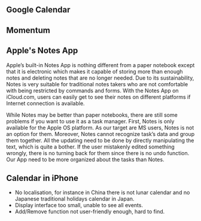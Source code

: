
## Google Calendar

## Momentum 

## Apple's Notes App
Apple’s built-in Notes App is nothing different from a paper notebook except that it is electronic which makes it capable of storing more than enough notes and deleting notes that are no longer needed. Due to its sustainability, Notes is very suitable for traditional notes takers who are not comfortable with being restricted by commands and forms. With the Notes App on iCloud.com, users can easily get to see their notes on different platforms if Internet connection is available. 

While Notes may be better than paper notebooks, there are still some problems if you want to use it as a task manager. First, Notes is only available for the Apple OS platform. As our target are MS users, Notes is not an option for them. Moreover, Notes cannot recognize task’s data and group them together. All the updating need to be done by directly manipulating the text, which is quite a bother. If the user mistakenly edited something wrongly, there is no turning back for them since there is no undo function. Our App need to be more organized about the tasks than Notes.

## Calendar in iPhone
- No localisation, for instance in China there is not lunar calendar and no Japanese traditional holidays calendar in Japan. 
- Display interface too small, unable to see all events.
- Add/Remove function not user-friendly enough, hard to find.